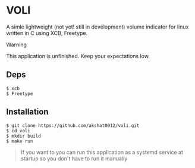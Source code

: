 # VOLI

A simle lightweight (not yet! still in development) volume indicator for linux written in C using XCB, Freetype.

> [!WARNING]
> This application is unfinished. Keep your expectations low.

## Deps
```console
$ xcb 
$ Freetype
```

## Installation

```console
$ git clone https://github.com/akshat0012/voli.git
$ cd voli
$ mkdir build
$ make run 
```

> If you want to you can run this application as a systemd service at startup
> so you don't have to run it manually 
